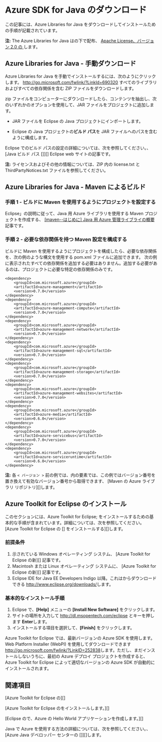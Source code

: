 <properties 
    pageTitle="Azure SDK for Java のダウンロード" 
    description="Azure SDK for Java をダウンロードする方法を Maven プロジェクト用に用意されたサンプル コードと共に紹介し、また、Azure Tookit for Eclipse の基本的なインストール手順を説明します。" 
    services="" 
    documentationCenter="java" 
    authors="rmcmurray" 
    manager="wpickett" 
    editor="jimbe"/>

<tags 
    ms.service="multiple" 
    ms.workload="na" 
    ms.tgt_pltfrm="multiple" 
    ms.devlang="Java" 
    ms.topic="article" 
    ms.date="11/30/2015" 
    ms.author="robmcm"/>


# Azure SDK for Java のダウンロード

この記事には、Azure Libraries for Java をダウンロードしてインストールための手順が記載されています。

**注:** The Azure Libraries for Java はの下で配布、 [Apache License、バージョン 2.0 の ][license]します。

## Azure Libraries for Java - 手動ダウンロード

Azure Libraries for Java を手動でインストールするには、次のようにクリックします。 <http://go.microsoft.com/fwlink/?LinkId=690320> すべてのライブラリおよびすべての依存関係を含む ZIP ファイルをダウンロードします。

zip ファイルをコンピューターにダウンロードしたら、コンテンツを抽出し、次のいずれかのオプションを使用して、JAR ファイルをプロジェクトに追加します。

* JAR ファイルを Eclipse の Java プロジェクトにインポートします。

* Eclipse の Java プロジェクトの**ビルド パス**を JAR ファイルへのパスを含むように構成します。

Eclipse でのビルド パスの設定の詳細については、次を参照してください。、 [Java ビルド パス []][] Eclipse web サイトの記事です。

**注:** ライセンスおよびその他の情報については、ZIP 内の license.txt と ThirdPartyNotices.txt ファイルを参照してください。

## Azure Libraries for Java - Maven によるビルド

### 手順 1 - ビルドに Maven を使用するようにプロジェクトを設定する

Eclipse」の説明に従って、Java 用 Azure ライブラリを使用する Maven プロジェクトを作成する、 [[maven--はじめに] Java 用 Azure 管理ライブライの概要][maven-getting-started] 記事です。

### 手順 2 - 必要な依存関係を持つ Maven 設定を構成する

ビルドに Maven を使用するようにプロジェクトを構成したら、必要な依存関係を、次の例のような構文を使用する pom.xml ファイルに追加できます。 次の例に表示されたすべての依存関係を追加する必要はありません。追加する必要があるのは、プロジェクトに必要な特定の依存関係のみです。

    <dependency>
        <groupId>com.microsoft.azure</groupId>
        <artifactId>azure-management</artifactId>
        <version>0.7.0</version>
    </dependency>
    <dependency>
        <groupId>com.microsoft.azure</groupId>
        <artifactId>azure-management-compute</artifactId>
        <version>0.7.0</version>
    </dependency>
    <dependency>
        <groupId>com.microsoft.azure</groupId>
        <artifactId>azure-management-network</artifactId>
        <version>0.7.0</version>
    </dependency>
    <dependency>
        <groupId>com.microsoft.azure</groupId>
        <artifactId>azure-management-sql</artifactId>
        <version>0.7.0</version>
    </dependency>
    <dependency>
        <groupId>com.microsoft.azure</groupId>
        <artifactId>azure-management-storage</artifactId>
        <version>0.7.0</version>
    </dependency>
    <dependency>
        <groupId>com.microsoft.azure</groupId>
        <artifactId>azure-management-websites</artifactId>
        <version>0.7.0</version>
    </dependency>
    <dependency>
        <groupId>com.microsoft.azure</groupId>
        <artifactId>azure-media</artifactId>
        <version>0.6.0</version>
    </dependency>
    <dependency>
        <groupId>com.microsoft.azure</groupId>
        <artifactId>azure-servicebus</artifactId>
        <version>0.7.0</version>
    </dependency>
    <dependency>
        <groupId>com.microsoft.azure</groupId>
        <artifactId>azure-serviceruntime</artifactId>
        <version>0.6.0</version>
    </dependency>

**注:** 各 `< バージョン >` 前の例では、内の要素では、この例ではバージョン番号を置き換えて有効なバージョン番号から取得できます、 [Maven の Azure ライブラリ リポジトリ][]します。

## Azure Toolkit for Eclipse のインストール

このセクションには、Azure Toolkit for Eclipse; をインストールするための基本的な手順が含まれています。詳細については、次を参照してください。 [Azure Toolkit for Eclipse の [] をインストールする][]します。

### 前提条件

1. 示されている Windows オペレーティング システム、 [Azure Toolkit for Eclipse の新][] 記事です。
1. Macintosh または Linux オペレーティング システムに、 [Azure Toolkit for Eclipse の新][] 記事です。
1. Eclipse IDE for Java EE Developers Indigo 以降。これはからダウンロードできる <http://www.eclipse.org/downloads/>します。

### 基本的なインストール手順

1. Eclipse で、**[Help]** メニューの **[Install New Software]** をクリックします。
1. サイトの場所を入力して <http://dl.msopentech.com/eclipse> とキーを押します **Enter**します。
1. インストールする項目を選択して、**[Finish]** をクリックします。

Azure Toolkit for Eclipse では、最新バージョンの Azure SDK を使用します。Web Platform Installer (WebPI) を使用してダウンロードできます <http://go.microsoft.com/fwlink/?LinkID=252838>します。ただし、まだインストールしないうちに、最初の Azure デプロイ プロジェクトを作成すると、Azure Toolkit for Eclipse によって適切なバージョンの Azure SDK が自動的にインストールされます。

## 関連項目

[Azure Toolkit for Eclipse の][]

[Azure Toolkit for Eclipse のをインストールします。][]

[Eclipse ので、Azure の Hello World アプリケーションを作成します。][]

Java で Azure を使用する方法の詳細については、次を参照してください。、 [Azure Java デベロッパー センターの []][]します。




[azure java developer center]: http://go.microsoft.com/fwlink/?LinkID=699547 
[azure libraries repository on maven]: http://go.microsoft.com/fwlink/?LinkID=286274 
[azure toolkit for eclipse]: http://go.microsoft.com/fwlink/?LinkID=699529 
[creating a hello world application for azure in eclipse]: http://go.microsoft.com/fwlink/?LinkID=699533 
[installing the azure toolkit for eclipse]: http://go.microsoft.com/fwlink/?LinkId=699546 
[java build path]: http://help.eclipse.org/luna/index.jsp?topic=%2Forg.eclipse.jdt.doc.user%2Freference%2Fref-properties-build-path.htm 
[license]: http://www.apache.org/licenses/LICENSE-2.0.html 
[maven-getting-started]: http://go.microsoft.com/fwlink/?LinkID=622998 
[zip-download]: http://go.microsoft.com/fwlink/?LinkId=690320 
[what's new in the azure toolkit for eclipse]: http://go.microsoft.com/fwlink/?LinkId=690333 

